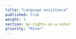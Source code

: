 ```yaml
---
title: "Language assistance"
published: true
weight: 3
section: my-rights-as-a-voter
priority: "Minor"
---
```

